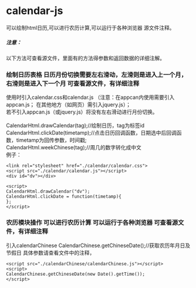 # calendar-js
可以绘制html日历,可以进行农历计算,可以运行于各种浏览器
源文件注释。
##### 注意：
以下方法可查看源文件，里面有的方法得参数和返回数据的详细注解。

### 绘制日历表格 日历月份切换需要左右滑动，左滑则是进入上一个月，右滑则是进入下一个月 可查看源文件，有详细注释
使用时引入calendar.css和calendar.js
（注意：在appcan内使用需要引入appcan.js；
在其他地方（如网页）需引入jquery.js）；<br>
若不引入appcan.js（或jquery.js）将没有左右滑动进行月份切换。<br><br>
CalendarHtml.drawCalendar(tag);//绘制日历，tag为标签id <br>
CalendarHtml.clickDate(timetamp);//点击日历回调函数，日期选中后回调函数，timetamp为回传参数，时间戳;<br>
CalendarHtml.weekChinese(tag);//周几的数字转化成中文<br>
例子：
```
<link rel="stylesheet" href="./calendar/calendar.css">
<script src="./calendar/calendar.js"></script>
<div id="dv"></div>

<script>
CalendarHtml.drawCalendar("dv");
CalendarHtml.clickDate = function(timetamp){
};
</script>
```
### 农历模块操作 可以进行农历计算 可以运行于各种浏览器 可查看源文件，有详细注释
引入calendarChinese
CalendarChinese.getChineseDate();//获取农历年月日及节假日 具体参数请查看文件中的注释，
```
<script src="./calendarChinese/calendarChinese.js"></script>
<script>
CalendarChinese.getChineseDate(new Date().getTime());
</script>
```

